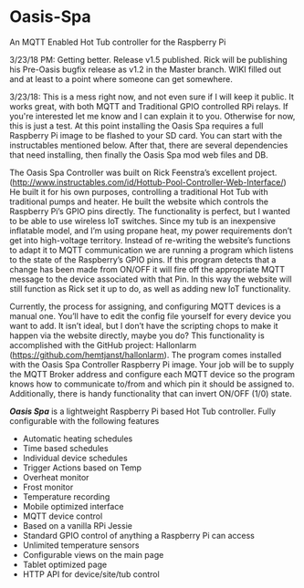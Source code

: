 # Oasis-Spa
An MQTT Enabled Hot Tub controller for the Raspberry Pi


3/23/18 PM: Getting better. Release v1.5 published. Rick will be publishing his Pre-Oasis bugfix release as v1.2 in the Master branch. WIKI filled out and at least to a point where someone can get somewhere.


3/23/18: This is a mess right now, and not even sure if I will keep it public. It works great, with both MQTT and Traditional GPIO controlled RPi relays. If you're interested let me know and I can explain it to you. Otherwise for now, this is just a test. At this point installing the Oasis Spa requires a full Raspberry Pi image to be flashed to your SD card. You can start with the instructables mentioned below. After that, there are several dependencies that need installing, then finally the Oasis Spa mod web files and DB.


The Oasis Spa Controller was built on Rick Feenstra’s excellent project. (http://www.instructables.com/id/Hottub-Pool-Controller-Web-Interface/)  He built it for his own purposes, controlling a traditional Hot Tub with traditional pumps and heater. He built the website which controls the Raspberry Pi’s GPIO pins directly. The functionality is perfect, but I wanted to be able to use wireless IoT switches. Since my tub is an inexpensive inflatable model, and I’m using propane heat, my power requirements don’t get into high-voltage territory. Instead of re-writing the website’s functions to adapt it to MQTT communication we are running a program which listens to the state of the Raspberry’s GPIO pins. If this program detects that a change has been made from ON/OFF it will fire off the appropriate MQTT message to the device associated with that Pin. In this way the website will still function as Rick set it up to do, as well as adding new IoT functionality.

Currently, the process for assigning, and configuring MQTT devices is a manual one. You’ll have to edit the config file yourself for every device you want to add. It isn’t ideal, but I don’t have the scripting chops to make it happen via the website directly, maybe you do? This functionality is accomplished with the GitHub project: Hallonlarm (https://github.com/hemtjanst/hallonlarm). The program comes installed with the Oasis Spa Controller Raspberry Pi image. Your job will be to supply the MQTT Broker address and configure each MQTT device so the program knows how to communicate to/from and which pin it should be assigned to. Additionally, there is handy functionality that can invert ON/OFF (1/0) state.

_**Oasis Spa**_ is a lightweight Raspberry Pi based Hot Tub controller. Fully configurable with the following features

*  Automatic heating schedules
*  Time based schedules
*  Individual device schedules
*  Trigger Actions based on Temp
*  Overheat monitor 
*  Frost monitor
*  Temperature recording
*  Mobile optimized interface
*  MQTT device control
*  Based on a vanilla RPi Jessie
*  Standard GPIO control of anything a Raspberry Pi can access
*  Unlimited temperature sensors
*  Configurable views on the main page
*  Tablet optimized page
*  HTTP API for device/site/tub control
